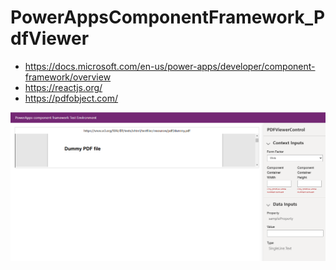 # PowerAppsComponentFramework_PdfViewer
- https://docs.microsoft.com/en-us/power-apps/developer/component-framework/overview
- https://reactjs.org/
- https://pdfobject.com/

![PdfViewer](./PdfViewer.png)